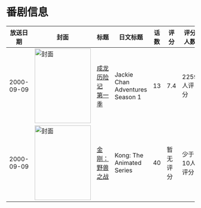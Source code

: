 # 番剧信息

|放送日期|封面|标题|日文标题|话数|评分|评分人数|
|---|---|---|---|---|---|---|
|2000-09-09|<img src="https://lain.bgm.tv/pic/cover/c/73/cd/39024_yzwyh.jpg" alt="封面" style="width:150px;height:200px;object-fit:cover;">|[成龙历险记 第一季](https://bangumi.tv/subject/39024)|Jackie Chan Adventures Season 1|13|7.4|2259人评分|
|2000-09-09|<img src="https://lain.bgm.tv/pic/cover/c/ad/3b/279849_IJAPl.jpg" alt="封面" style="width:150px;height:200px;object-fit:cover;">|[金刚：野兽之战](https://bangumi.tv/subject/279849)|Kong: The Animated Series|40|暂无评分|少于10人评分|
